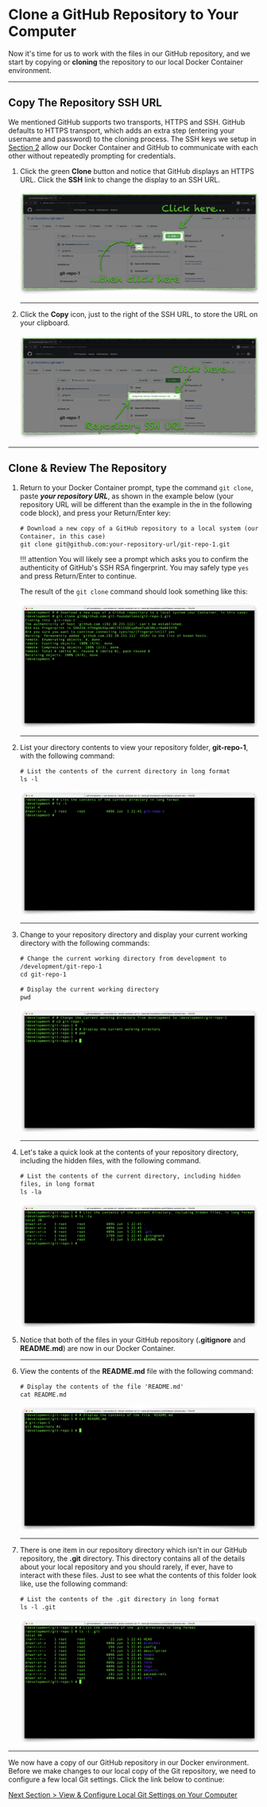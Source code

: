 # Clone a GitHub Repository to Your Computer

Now it's time for us to work with the files in our GitHub repository, and we start by copying or **cloning** the repository to our local Docker Container environment.

---

## Copy The Repository SSH URL

We mentioned GitHub supports two transports, HTTPS and SSH. GitHub defaults to HTTPS transport, which adds an extra step (entering your username and password) to the cloning process.  The SSH keys we setup in [Section 2](section_2.md "Setup GitHub Authentication") allow our Docker Container and GitHub to communicate with each other without repeatedly prompting for credentials.

1. Click the green **Clone** button and notice that GitHub displays an HTTPS URL. Click the **SSH** link to change the display to an SSH URL.

    ![github-clone-https](../images/github-clone-https.png "Clone repository button default transport")

    ---

2. Click the **Copy** icon, just to the right of the SSH URL, to store the URL on your clipboard.

    ![github-clone-ssh](../images/github-clone-ssh.png "Copy repository SSH URL")

---

## Clone & Review The Repository

1. Return to your Docker Container prompt, type the command `git clone`, paste **_your repository URL_**, as shown in the example below (your repository URL will be different than the example in the in the following code block), and press your Return/Enter key:

    ```shell
    # Download a new copy of a GitHub repository to a local system (our Container, in this case)
    git clone git@github.com:your-repository-url/git-repo-1.git
    ```

    !!! attention
        You will likely see a prompt which asks you to confirm the authenticity of GitHub's SSH RSA fingerprint. You may safely type `yes` and press Return/Enter to continue.

    The result of the `git clone` command should look something like this:

    ![git-clone](../images/git-clone.png "Clone GitHub repository")

    ---

2. List your directory contents to view your repository folder, **git-repo-1**, with the following command:

    ```shell
    # List the contents of the current directory in long format
    ls -l
    ```

    ![container-root-ls](../images/container-root-ls.png "List directory contents")

    ---

3. Change to your repository directory and display your current working directory with the following commands:

    ```shell
    # Change the current working directory from development to /development/git-repo-1
    cd git-repo-1
    ```

    ```shell
    # Display the current working directory
    pwd
    ```

    ![container-cd-repo](../images/container-cd-repo.png "Change to the respository directory")

    ---

4. Let's take a quick look at the contents of your repository directory, including the hidden files, with the following command.

    ```shell
    # List the contents of the current directory, including hidden files, in long format
    ls -la
    ```

    ![container-repo-ls](../images/container-repo-ls.png "List all repository files")

5. Notice that both of the files in your GitHub repository (**.gitignore** and **README.md**) are now in our Docker Container.

    ---

6. View the contents of the **README.md** file with the following command:

    ```shell
    # Display the contents of the file 'README.md'
    cat README.md
    ```

    ![container-cat-readme](../images/container-cat-readme.png "Display the README.md file contents")

    ---

7. There is one item in our repository directory which isn't in our GitHub repository, the **.git** directory. This directory contains all of the details about your local repository and you should rarely, if ever, have to interact with these files. Just to see what the contents of this folder look like, use the following command:

    ```shell
    # List the contents of the .git directory in long format
    ls -l .git
    ```

    ![container-ls-git](../images/container-ls-git.png "List the contents of the .git directory")

---

We now have a copy of our GitHub repository in our Docker environment. Before we make changes to our local copy of the Git repository, we need to configure a few local Git settings. Click the link below to continue:

[Next Section > View & Configure Local Git Settings on Your Computer](section_6.md "View & Configure Local Git Settings on Your Computer")
